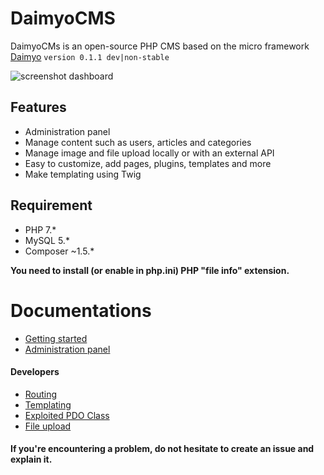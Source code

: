 # DaimyoCMS
DaimyoCMs is an open-source PHP CMS based on the micro framework [Daimyo](https://github.com/SundownDEV/Daimyo) ```version 0.1.1 dev|non-stable```

![screenshot dashboard](https://raw.githubusercontent.com/sundowndev/portfolio-project/master/docs/screenshots/dashboard.jpg?token=APt3y8CN59s62eFA_p5Zox7CaZ2NMCavks5aMY3XwA%3D%3D)

## Features
* Administration panel
* Manage content such as users, articles and categories
* Manage image and file upload locally or with an external API
* Easy to customize, add pages, plugins, templates and more
* Make templating using Twig

## Requirement
* PHP 7.*
* MySQL 5.*
* Composer ~1.5.*

**You need to install (or enable in php.ini) PHP "file info" extension.**

# Documentations
* [Getting started](https://github.com/SundownDEV/DaimyoCMS/blob/master/docs/GetStarted.md)
* [Administration panel](https://github.com/SundownDEV/DaimyoCMS/blob/master/docs/AdminPanel.md)

#### Developers

* [Routing](https://github.com/SundownDEV/DaimyoCMS/blob/master/docs/Routing.md)
* [Templating](https://github.com/SundownDEV/DaimyoCMS/blob/master/docs/Templating.md)
* [Exploited PDO Class](https://github.com/SundownDEV/DaimyoCMS/blob/master/docs/PDOClass.md)
* [File upload](https://github.com/SundownDEV/DaimyoCMS/blob/master/docs/UploadClass.md)

#### If you're encountering a problem, do not hesitate to create an issue and explain it.
